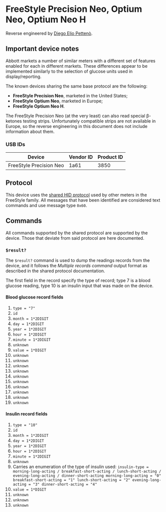 # FreeStyle Precision Neo, Optium Neo, Optium Neo H

Reverse engineered by [Diego Elio Pettenò](mailto:flameeyes@flameeyes.eu).

## Important device notes

Abbott markets a number of similar meters with a different set of features
enabled for each in different markets. These differences appear to be
implemented similarly to the selection of glucose units used in
display/reporting.

The known devices sharing the same base protocol are the following:

  * **FreeStyle Precision Neo**, marketed in the United States;
  * **FreeStyle Optium Neo**, marketed in Europe;
  * **FreeStyle Optium Neo H**.

The FreeStyle Precision Neo (at the very least) can also read special β-ketones
testing strips. Unfortunately compatible strips are not available in Europe, so
the reverse engineering in this document does not include information about
them.

### USB IDs

| Device                  | Vendor ID | Product ID |
| ---                     | ---       | ---        |
| FreeStyle Precision Neo | 1a61      | 3850       |

## Protocol

This device uses the [shared HID protocol](shared-hid-protocol.md) used by other
meters in the FreeStyle family. All messages that have been identified are
considered text commands and use message type `0x60`.

## Commands

All commands supported by the shared protocol are supported by the device. Those
that deviate from said protocol are here documented.

### `$result?`

The `$result?` command is used to dump the readings records from the device, and
it follows the *Multiple records command* output format as described in the
shared protocol documentation.

The first field in the record specify the type of record; type 7 is a blood
glucose reading, type 10 is an insulin input that was made on the device.

#### Blood glucose record fields

  1. `type = "7"`
  2. `id`
  3. `month = 1*2DIGIT`
  4. `day = 1*2DIGIT`
  5. `year = 1*2DIGIT`
  6. `hour = 1*2DIGIT`
  7. `minute = 1*2DIGIT`
  8. `unknown`
  9. `value = 1*DIGIT`
  10. `unknown`
  11. `unknown`
  12. `unknown`
  13. `unknown`
  14. `unknown`
  15. `unknown`
  16. `unknown`
  17. `unknown`
  18. `unknown`
  19. `unknown`

#### Insulin record fields

  1. `type = "10"`
  2. `id`
  3. `month = 1*2DIGIT`
  4. `day = 1*2DIGIT`
  5. `year = 1*2DIGIT`
  6. `hour = 1*2DIGIT`
  7. `minute = 1*2DIGIT`
  8. `unknown`
  9.  Carries an enumeration of the type of insulin used:
     ```
     insulin-type = morning-long-acting / breakfast-short-acting /
                    lunch-short-acting / evening-long-acting /
                    dinner-short-acting
     morning-long-acting = "0"
     breakfast-short-acting = "1"
     lunch-short-acting = "2"
     evening-long-acting = "3"
     dinner-short-acting = "4"
     ```
  10. `value = 1*DIGIT`
  11. `unknown`
  12. `unknown`
  13. `unknown`
